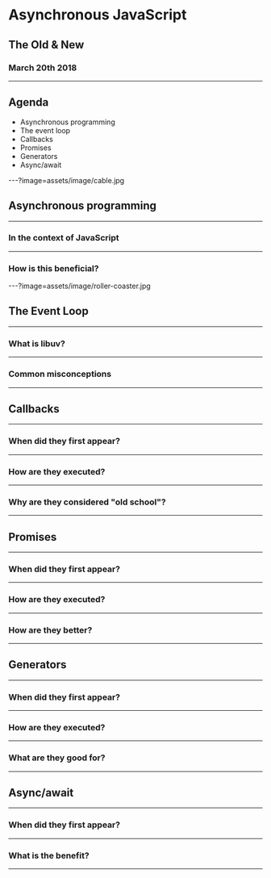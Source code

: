 # Asynchronous JavaScript

## The Old & New

### March 20th 2018

---

## Agenda

* Asynchronous programming
* The event loop
* Callbacks
* Promises
* Generators
* Async/await

---?image=assets/image/cable.jpg

## Asynchronous programming

---

### In the context of JavaScript

---

### How is this beneficial?

---?image=assets/image/roller-coaster.jpg

## The Event Loop

---

### What is libuv?

---

### Common misconceptions

---

## Callbacks

---

### When did they first appear?

---

### How are they executed?

---

### Why are they considered "old school"?

---

## Promises

---

### When did they first appear?

---

### How are they executed?

---

### How are they better?

---

## Generators

---

### When did they first appear?

---

### How are they executed?

---

### What are they good for?

---

## Async/await

---

### When did they first appear?

---

### What is the benefit?

---
